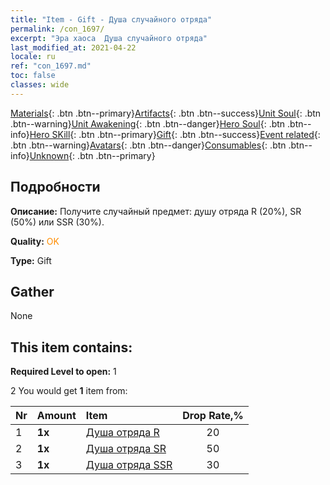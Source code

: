 ```yaml
---
title: "Item - Gift - Душа случайного отряда"
permalink: /con_1697/
excerpt: "Эра хаоса  Душа случайного отряда"
last_modified_at: 2021-04-22
locale: ru
ref: "con_1697.md"
toc: false
classes: wide
---
```

 [Materials](/ItemsRU/){: .btn .btn--primary}[Artifacts](/ItemsRU/Artifacts/){: .btn .btn--success}[Unit Soul](/ItemsRU/UnitSoul/){: .btn .btn--warning}[Unit Awakening](/ItemsRU/UnitAwakening/){: .btn .btn--danger}[Hero Soul](/ItemsRU/HeroSoul/){: .btn .btn--info}[Hero SKill](/ItemsRU/HeroSkill/){: .btn .btn--primary}[Gift](/ItemsRU/Gift/){: .btn .btn--success}[Event related](/ItemsRU/Events/){: .btn .btn--warning}[Avatars](/ItemsRU/Avatars/){: .btn .btn--danger}[Consumables](/ItemsRU/Consumables/){: .btn .btn--info}[Unknown](/ItemsRU/Unknown/){: .btn .btn--primary}

## Подробности
 **Описание:** Получите случайный предмет: душу отряда R (20%), SR (50%) или SSR (30%).

 **Quality:** <span style="color: #FF8C00">OK</span>

 **Type:** Gift

## Gather

  None

## This item contains:

 **Required Level to open:** 1

 2 You would get **1** item  from:

  | Nr | Amount |     Item    | Drop Rate,% |
  |:---|:-------|:------------|:---------:|
  | 1 |  **1x** | [Душа отряда R](/ItemsRU/con_533/) | 20 | 
  | 2 |  **1x** | [Душа отряда SR](/ItemsRU/con_534/) | 50 | 
  | 3 |  **1x** | [Душа отряда SSR](/ItemsRU/con_535/) | 30 | 
